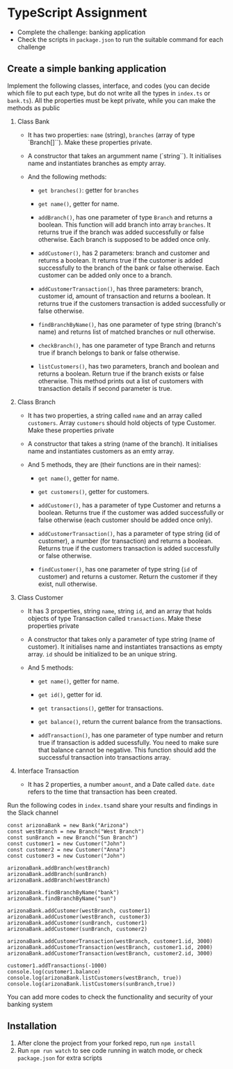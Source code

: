# TypeScript Assignment

- Complete the challenge: banking application
- Check the scripts in `package.json` to run the suitable command for each challenge

## Create a simple banking application

Implement the following classes, interface, and codes (you can decide which file to put each type, but do not write all the types in `index.ts` or `bank.ts`). All the properties must be kept private, while you can make the methods as public

1. Class Bank

   - It has two properties: `name` (string), `branches` (array of type `Branch[]``). Make these properties private.

   - A constructor that takes an argumment name (`string``). It initialises name and instantiates branches as empty array.

   - And the following methods:

     - `get branches()`: getter for `branches`

     - `get name()`, getter for name.

     - `addBranch()`, has one parameter of type `Branch` and returns a boolean. This function will add branch into array `branches`. It returns true if the branch was added successfully or false otherwise. Each branch is supposed to be added once only.

     - `addCustomer()`, has 2 parameters: branch and customer and returns a boolean. It returns true if the customer is added successfully to the branch of the bank or false otherwise. Each customer can be added only once to a branch.

     - `addCustomerTransaction()`, has three parameters: branch, customer id, amount of transaction and returns a boolean. It returns true if the customers transaction is added successfully or false otherwise.

     - `findBranchByName()`, has one parameter of type string (branch's name) and returns list of matched branches or null otherwise.

     - `checkBranch()`, has one parameter of type Branch and returns true if branch belongs to bank or false otherwise.

     - `listCustomers()`, has two parameters, branch and boolean and returns a boolean. Return true if the branch exists or false otherwise. This method prints out a list of customers with transaction details if second parameter is true.

2. Class Branch

   - It has two properties, a string called `name` and an array called `customers`. Array `customers` should hold objects of type Customer. Make these properties private

   - A constructor that takes a string (name of the branch). It initialises name and instantiates customers as an emty array.

   - And 5 methods, they are (their functions are in their names):

     - `get name()`, getter for name.

     - `get customers()`, getter for customers.

     - `addCustomer()`, has a parameter of type Customer and returns a boolean. Returns true if the customer was added successfully or false otherwise (each customer should be added once only).

     - `addCustomerTransaction()`, has a parameter of type string (id of customer), a number (for transaction) and returns a boolean. Returns true if the customers transaction is added successfully or false otherwise.

     - `findCustomer()`, has one parameter of type string (`id` of customer) and returns a customer. Return the customer if they exist, null otherwise.

3. Class Customer

   - It has 3 properties, string `name`, string `id`, and an array that holds objects of type Transaction called `transactions`. Make these properties private

   - A constructor that takes only a parameter of type string (name of customer). It initialises name and instantiates transactions as empty array. `id` should be initialized to be an unique string.

   - And 5 methods:

     - `get name()`, getter for name.

     - `get id()`, getter for id.

     - `get transactions()`, getter for transactions.

     - `get balance()`, return the current balance from the transactions.

     - `addTransaction()`, has one parameter of type number and return true if transaction is added sucessfully. You need to make sure that balance cannot be negative. This function should add the successful transaction into transactions array.

4. Interface Transaction

   - It has 2 properties, a number `amount`, and a Date called `date`. `date` refers to the time that transaction has been created.

Run the following codes in `index.ts`and share your results and findings in the Slack channel

```
const arizonaBank = new Bank("Arizona")
const westBranch = new Branch("West Branch")
const sunBranch = new Branch("Sun Branch")
const customer1 = new Customer("John")
const customer2 = new Customer("Anna")
const customer3 = new Customer("John")

arizonaBank.addBranch(westBranch)
arizonaBank.addBranch(sunBranch)
arizonaBank.addBranch(westBranch)

arizonaBank.findBranchByName("bank")
arizonaBank.findBranchByName("sun")

arizonaBank.addCustomer(westBranch, customer1)
arizonaBank.addCustomer(westBranch, customer3)
arizonaBank.addCustomer(sunBranch, customer1)
arizonaBank.addCustomer(sunBranch, customer2)

arizonaBank.addCustomerTransaction(westBranch, customer1.id, 3000)
arizonaBank.addCustomerTransaction(westBranch, customer1.id, 2000)
arizonaBank.addCustomerTransaction(westBranch, customer2.id, 3000)

customer1.addTransactions(-1000)
console.log(customer1.balance)
console.log(arizonaBank.listCustomers(westBranch, true))
console.log(arizonaBank.listCustomers(sunBranch,true))
```

You can add more codes to check the functionality and security of your banking system

## Installation

1. After clone the project from your forked repo, run `npm install`
2. Run `npm run watch` to see code running in watch mode, or check `package.json` for extra scripts
